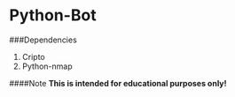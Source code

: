 Python-Bot
==========


###Dependencies

1. Cripto
2. Python-nmap



####Note
**This is intended for educational purposes only!**
